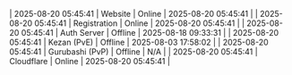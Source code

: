 | 2025-08-20 05:45:41 | Website | Online | 2025-08-20 05:45:41 |
| 2025-08-20 05:45:41 | Registration | Online | 2025-08-20 05:45:41 |
| 2025-08-20 05:45:41 | Auth Server | Offline | 2025-08-18 09:33:31 |
| 2025-08-20 05:45:41 | Kezan (PvE) | Offline | 2025-08-03 17:58:02 |
| 2025-08-20 05:45:41 | Gurubashi (PvP) | Offline | N/A |
| 2025-08-20 05:45:41 | Cloudflare | Online | 2025-08-20 05:45:41 |
